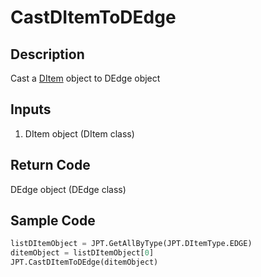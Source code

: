 # CastDItemToDEdge

## Description

Cast a [DItem](./../data-type/item-class/Class_DItem.md) object to DEdge object

## Inputs

1. DItem object (DItem class)

## Return Code

DEdge object (DEdge class)

## Sample Code

```python
listDItemObject = JPT.GetAllByType(JPT.DItemType.EDGE)
ditemObject = listDItemObject[0]
JPT.CastDItemToDEdge(ditemObject)
```
